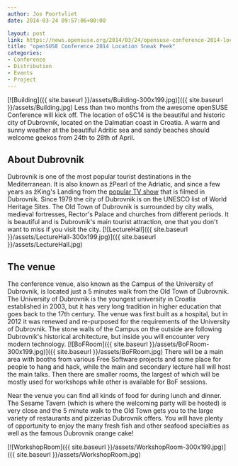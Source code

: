 ```yaml
---
author: Jos Poortvliet
date: 2014-03-24 09:57:06+00:00

layout: post
link: https://news.opensuse.org/2014/03/24/opensuse-conference-2014-location-sneak-peek/
title: "openSUSE Conference 2014 Location Sneak Peek"
categories:
- Conference
- Distribution
- Events
- Project
---
```

[![Building]({{ site.baseurl }}/assets/Building-300x199.jpg)]({{ site.baseurl }}/assets/Building.jpg)
Less than two months from the awesome openSUSE Conference will kick off. The location of oSC14 is the beautiful and historic city of Dubrovnik, located on the Dalmatian coast in Croatia. A warm and sunny weather at the beautiful Adritic sea and sandy beaches should welcome geekos from 24th to 28th of April.


## About Dubrovnik


Dubrovnik is one of the most popular tourist destinations in the Mediterranean. It is also known as žPearl of the Adriatic, and since a few years as žKing's Landing from the [popular TV show](http://en.wikipedia.org/wiki/Game_of_Thrones) that is filmed in Dubrovnik. Since 1979 the city of Dubrovnik is on the UNESCO list of World Heritage Sites. The Old Town of Dubrovnik is surrounded by city walls, medieval fortresses, Rector's Palace and churches from different periods. It is beautiful and is Dubrovnik's main tourist attraction, one that you don't want to miss if you visit the city.
[![LectureHall]({{ site.baseurl }}/assets/LectureHall-300x199.jpg)]({{ site.baseurl }}/assets/LectureHall.jpg)


## The venue


The conference venue, also known as the Campus of the University of Dubrovnik, is located just a 5 minutes walk from the Old Town of Dubrovnik. The University of Dubrovnik is the youngest university in Croatia established in 2003, but it has very long tradition in higher education that goes back to the 17th century. The venue was first built as a hospital, but in 2012 it was renewed and re-purposed for the requirements of the University of Dubrovnik. The stone walls of the Campus on the outside are following Dubrovnik's historical architecture, but inside you will encounter very modern technology.
[![BoFRoom]({{ site.baseurl }}/assets/BoFRoom-300x199.jpg)]({{ site.baseurl }}/assets/BoFRoom.jpg)
There will be a main area with booths from various Free Software projects and some place for people to hang and hack, while the main and secondary lecture hall will host the main talks. Then there are smaller rooms, the largest of which will be mostly used for workshops while other is available for BoF sessions.

Near the venue you can find all kinds of food for during lunch and dinner. The Sesame Tavern (which is where the welcoming party will be hosted) is very close and the 5 minute walk to the Old Town gets you to the large variety of restaurants and pizzerias Dubrovnik offers. You will have plenty of opportunity to enjoy the many fresh fish and other seafood specialties as well as the famous Dubrovnik orange cake!

[![WorkshopRoom]({{ site.baseurl }}/assets/WorkshopRoom-300x199.jpg)]({{ site.baseurl }}/assets/WorkshopRoom.jpg)		
